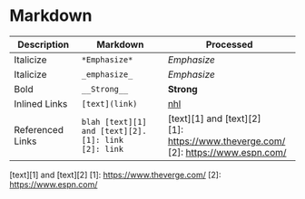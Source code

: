 # Markdown

| Description         | Markdown                                                          | Processed                                                                                     |
|---------------------|-------------------------------------------------------------------|-----------------------------------------------------------------------------------------------|
| Italicize           | `*Emphasize*`                                                     | *Emphasize*                                                                                   |
| Italicize           | `_emphasize_`                                                     | _Emphasize_                                                                                   | | Bold                | `**Strong**`                                                      | **Strong**                                                                                    |
| Bold                | `__Strong__`                                                      | __Strong__                                                                                    |
| Inlined Links       | `[text](link)`                                                    | [nhl](https://www.nhl.com/)                                                                   | 
| Referenced Links    | `blah [text][1] and [text][2].` <br> `[1]: link` <br> `[2]: link` | [text][1] and [text][2]  <br> [1]: https://www.theverge.com/ <br> [2]: https://www.espn.com/  |


 [text][1] and [text][2]
 [1]: https://www.theverge.com/
 [2]: https://www.espn.com/